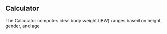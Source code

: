 ## Calculator

The  Calculator computes ideal body weight (IBW) ranges based on height, gender, and age

